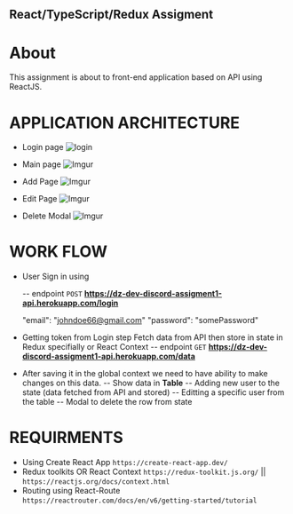 ## React/TypeScript/Redux Assigment

# About

This assignment is about to front-end application based on API using ReactJS.

# APPLICATION ARCHITECTURE
- Login page
![login](https://i.imgur.com/J9Vp9Qn.png)

- Main page
![Imgur](https://i.imgur.com/gWhPbVY.png)

- Add Page
![Imgur](https://i.imgur.com/SXpZ6Dx.png)

- Edit Page
![Imgur](https://i.imgur.com/tJqZsXK.png)

- Delete Modal
![Imgur](https://i.imgur.com/jXANcUV.png)

# WORK FLOW
- User Sign in using

  -- endpoint `POST` **https://dz-dev-discord-assigment1-api.herokuapp.com/login**
  
  "email": "johndoe66@gmail.com"
  "password": "somePassword"
  
- Getting token from Login step Fetch data from API then store in state in Redux specifially or React Context
  -- endpoint `GET` **https://dz-dev-discord-assigment1-api.herokuapp.com/data**
  
  
- After saving it in the global context we need to have ability to make changes on this data. 
    -- Show data in **Table**
    -- Adding new user to the state (data fetched from API and stored)
    -- Editting a specific user from the table
    -- Modal to delete the row from state

# REQUIRMENTS

- Using Create React App `https://create-react-app.dev/`
- Redux toolkits OR React Context `https://redux-toolkit.js.org/` || `https://reactjs.org/docs/context.html`
- Routing using React-Route `https://reactrouter.com/docs/en/v6/getting-started/tutorial`
